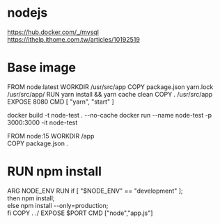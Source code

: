 # nodejs
https://hub.docker.com/_/mysql
https://ithelp.ithome.com.tw/articles/10192519

# Base image
FROM node:latest
WORKDIR /usr/src/app
COPY package.json yarn.lock /usr/src/app/
RUN yarn install && yarn cache clean
COPY . /usr/src/app
EXPOSE 8080
CMD [ "yarn", "start" ]


docker build -t node-test . --no-cache
docker run  --name node-test -p 3000:3000 -it node-test


FROM node:15
WORKDIR /app       
COPY package.json .
# RUN npm install
ARG NODE_ENV
RUN if [ "$NODE_ENV" == "development" ]; \
    then npm install; \
    else npm install --only=production; \
    fi
COPY . ./
EXPOSE $PORT
CMD ["node","app.js"]